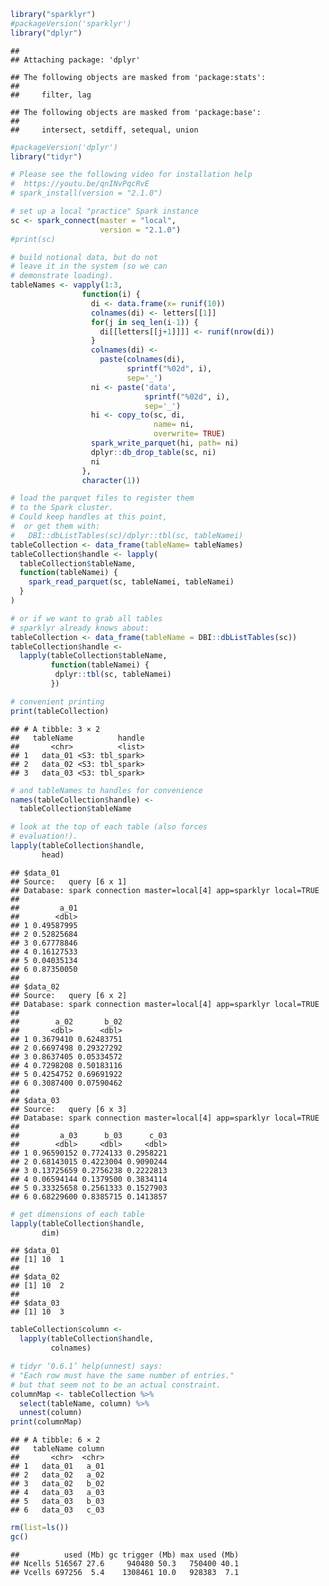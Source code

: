 <!-- README.md is generated from README.Rmd. Please edit that file -->
``` r
library("sparklyr")
#packageVersion('sparklyr')
library("dplyr")
```

    ## 
    ## Attaching package: 'dplyr'

    ## The following objects are masked from 'package:stats':
    ## 
    ##     filter, lag

    ## The following objects are masked from 'package:base':
    ## 
    ##     intersect, setdiff, setequal, union

``` r
#packageVersion('dplyr')
library("tidyr")

# Please see the following video for installation help
#  https://youtu.be/qnINvPqcRvE
# spark_install(version = "2.1.0")

# set up a local "practice" Spark instance
sc <- spark_connect(master = "local",
                    version = "2.1.0")
#print(sc)
```

``` r
# build notional data, but do not
# leave it in the system (so we can
# demonstrate loading).
tableNames <- vapply(1:3,
                function(i) {
                  di <- data.frame(x= runif(10))
                  colnames(di) <- letters[[1]]
                  for(j in seq_len(i-1)) {
                    di[[letters[[j+1]]]] <- runif(nrow(di))
                  }
                  colnames(di) <-
                    paste(colnames(di),
                          sprintf("%02d", i), 
                          sep='_')
                  ni <- paste('data',
                              sprintf("%02d", i),
                              sep='_')
                  hi <- copy_to(sc, di, 
                                name= ni,
                                overwrite= TRUE)
                  spark_write_parquet(hi, path= ni)
                  dplyr::db_drop_table(sc, ni)
                  ni
                },
                character(1))
```

``` r
# load the parquet files to register them
# to the Spark cluster.
# Could keep handles at this point, 
#  or get them with:
#   DBI::dbListTables(sc)/dplyr::tbl(sc, tableNamei)
tableCollection <- data_frame(tableName= tableNames)
tableCollection$handle <- lapply(
  tableCollection$tableName,
  function(tableNamei) {
    spark_read_parquet(sc, tableNamei, tableNamei)
  }
)
```

``` r
# or if we want to grab all tables
# sparklyr already knows about:
tableCollection <- data_frame(tableName = DBI::dbListTables(sc))
tableCollection$handle <-
  lapply(tableCollection$tableName,
         function(tableNamei) {
          dplyr::tbl(sc, tableNamei)
         })
```

``` r
# convenient printing
print(tableCollection)
```

    ## # A tibble: 3 × 2
    ##   tableName          handle
    ##       <chr>          <list>
    ## 1   data_01 <S3: tbl_spark>
    ## 2   data_02 <S3: tbl_spark>
    ## 3   data_03 <S3: tbl_spark>

``` r
# and tableNames to handles for convenience
names(tableCollection$handle) <-
  tableCollection$tableName

# look at the top of each table (also forces
# evaluation!).
lapply(tableCollection$handle, 
       head)
```

    ## $data_01
    ## Source:   query [6 x 1]
    ## Database: spark connection master=local[4] app=sparklyr local=TRUE
    ## 
    ##         a_01
    ##        <dbl>
    ## 1 0.49587995
    ## 2 0.52825684
    ## 3 0.67778846
    ## 4 0.16127533
    ## 5 0.04035134
    ## 6 0.87350050
    ## 
    ## $data_02
    ## Source:   query [6 x 2]
    ## Database: spark connection master=local[4] app=sparklyr local=TRUE
    ## 
    ##        a_02       b_02
    ##       <dbl>      <dbl>
    ## 1 0.3679410 0.62483751
    ## 2 0.6697498 0.29327292
    ## 3 0.8637405 0.05334572
    ## 4 0.7298208 0.50183116
    ## 5 0.4254752 0.69691922
    ## 6 0.3087400 0.07590462
    ## 
    ## $data_03
    ## Source:   query [6 x 3]
    ## Database: spark connection master=local[4] app=sparklyr local=TRUE
    ## 
    ##         a_03      b_03      c_03
    ##        <dbl>     <dbl>     <dbl>
    ## 1 0.96590152 0.7724133 0.2958221
    ## 2 0.68143015 0.4223004 0.9090244
    ## 3 0.13725659 0.2756238 0.2222813
    ## 4 0.06594144 0.1379500 0.3834114
    ## 5 0.33325658 0.2561333 0.1527903
    ## 6 0.68229600 0.8385715 0.1413857

``` r
# get dimensions of each table
lapply(tableCollection$handle, 
       dim)
```

    ## $data_01
    ## [1] 10  1
    ## 
    ## $data_02
    ## [1] 10  2
    ## 
    ## $data_03
    ## [1] 10  3

``` r
tableCollection$column <- 
  lapply(tableCollection$handle,
         colnames)

# tidyr ‘0.6.1’ help(unnest) says:
# "Each row must have the same number of entries."
# but that seem not to be an actual constraint.
columnMap <- tableCollection %>% 
  select(tableName, column) %>%
  unnest(column)
print(columnMap)
```

    ## # A tibble: 6 × 2
    ##   tableName column
    ##       <chr>  <chr>
    ## 1   data_01   a_01
    ## 2   data_02   a_02
    ## 3   data_02   b_02
    ## 4   data_03   a_03
    ## 5   data_03   b_03
    ## 6   data_03   c_03

``` r
rm(list=ls())
gc()
```

    ##          used (Mb) gc trigger (Mb) max used (Mb)
    ## Ncells 516567 27.6     940480 50.3   750400 40.1
    ## Vcells 697256  5.4    1308461 10.0   928383  7.1
